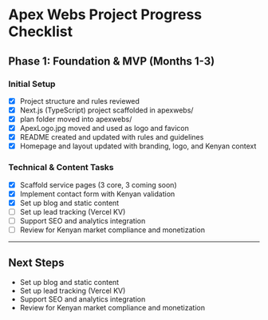 # Apex Webs Project Progress Checklist

## Phase 1: Foundation & MVP (Months 1-3)

### Initial Setup
- [x] Project structure and rules reviewed
- [x] Next.js (TypeScript) project scaffolded in apexwebs/
- [x] plan folder moved into apexwebs/
- [x] ApexLogo.jpg moved and used as logo and favicon
- [x] README created and updated with rules and guidelines
- [x] Homepage and layout updated with branding, logo, and Kenyan context

### Technical & Content Tasks
- [x] Scaffold service pages (3 core, 3 coming soon)
- [x] Implement contact form with Kenyan validation
- [x] Set up blog and static content
- [ ] Set up lead tracking (Vercel KV)
- [ ] Support SEO and analytics integration
- [ ] Review for Kenyan market compliance and monetization

---

## Next Steps
- Set up blog and static content
- Set up lead tracking (Vercel KV)
- Support SEO and analytics integration
- Review for Kenyan market compliance and monetization 